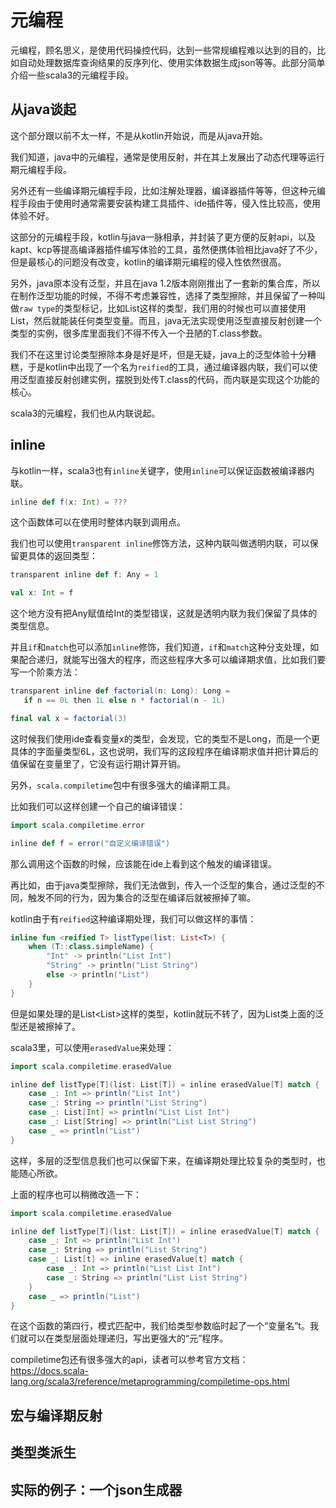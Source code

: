 # 元编程

元编程，顾名思义，是使用代码操控代码，达到一些常规编程难以达到的目的，比如自动处理数据库查询结果的反序列化、使用实体数据生成json等等。此部分简单介绍一些scala3的元编程手段。

## 从java谈起

这个部分跟以前不太一样，不是从kotlin开始说，而是从java开始。

我们知道，java中的元编程，通常是使用反射，并在其上发展出了动态代理等运行期元编程手段。

另外还有一些编译期元编程手段，比如注解处理器，编译器插件等等，但这种元编程手段由于使用时通常需要安装构建工具插件、ide插件等，侵入性比较高，使用体验不好。

这部分的元编程手段，kotlin与java一脉相承，并封装了更方便的反射api，以及kapt、kcp等提高编译器插件编写体验的工具，虽然便携体验相比java好了不少，但是最核心的问题没有改变，kotlin的编译期元编程的侵入性依然很高。

另外，java原本没有泛型，并且在java 1.2版本刚刚推出了一套新的集合库，所以在制作泛型功能的时候，不得不考虑兼容性，选择了类型擦除，并且保留了一种叫做`raw type`的类型标记，比如List<T>这样的类型，我们用的时候也可以直接使用List，然后就能装任何类型变量。而且，java无法实现使用泛型直接反射创建一个类型的实例，很多库里面我们不得不传入一个丑陋的T.class参数。

我们不在这里讨论类型擦除本身是好是坏，但是无疑，java上的泛型体验十分糟糕，于是kotlin中出现了一个名为`reified`的工具，通过编译器内联，我们可以使用泛型直接反射创建实例，摆脱到处传T.class的代码，而内联是实现这个功能的核心。

scala3的元编程，我们也从内联说起。

## inline

与kotlin一样，scala3也有`inline`关键字，使用`inline`可以保证函数被编译器内联。

```scala
inline def f(x: Int) = ???
```

这个函数体可以在使用时整体内联到调用点。

我们也可以使用`transparent inline`修饰方法，这种内联叫做透明内联，可以保留更具体的返回类型：

```scala
transparent inline def f: Any = 1

val x: Int = f
```

这个地方没有把Any赋值给Int的类型错误，这就是透明内联为我们保留了具体的类型信息。

并且`if`和`match`也可以添加`inline`修饰，我们知道，`if`和`match`这种分支处理，如果配合递归，就能写出强大的程序，而这些程序大多可以编译期求值，比如我们要写一个阶乘方法：

```scala
transparent inline def factorial(n: Long): Long =
   if n == 0L then 1L else n * factorial(n - 1L)

final val x = factorial(3)
```

这时候我们使用ide查看变量x的类型，会发现，它的类型不是Long，而是一个更具体的字面量类型6L，这也说明，我们写的这段程序在编译期求值并把计算后的值保留在变量里了，它没有运行期计算开销。

另外，`scala.compiletime`包中有很多强大的编译期工具。

比如我们可以这样创建一个自己的编译错误：

```scala
import scala.compiletime.error

inline def f = error("自定义编译错误")
```

那么调用这个函数的时候，应该能在ide上看到这个触发的编译错误。

再比如，由于java类型擦除，我们无法做到，传入一个泛型的集合，通过泛型的不同，触发不同的行为，因为集合的泛型在编译后就被擦掉了嘛。

kotlin由于有`reified`这种编译期处理，我们可以做这样的事情：

```kotlin
inline fun <reified T> listType(list: List<T>) {
    when (T::class.simpleName) {
        "Int" -> println("List Int")
        "String" -> println("List String")
        else -> println("List")
    }
}
```

但是如果处理的是List<List<Int>>这样的类型，kotlin就玩不转了，因为List类上面的泛型还是被擦掉了。

scala3里，可以使用`erasedValue`来处理：

```scala
import scala.compiletime.erasedValue

inline def listType[T](list: List[T]) = inline erasedValue[T] match {
    case _: Int => println("List Int")
    case _: String => println("List String")
    case _: List[Int] => println("List List Int")
    case _: List[String] => println("List List String")
    case _ => println("List")
}
```

这样，多层的泛型信息我们也可以保留下来，在编译期处理比较复杂的类型时，也能随心所欲。

上面的程序也可以稍微改造一下：

```scala
import scala.compiletime.erasedValue

inline def listType[T](list: List[T]) = inline erasedValue[T] match {
    case _: Int => println("List Int")
    case _: String => println("List String")
    case _: List[t] => inline erasedValue[t] match {
        case _: Int => println("List List Int")
        case _: String => println("List List String")
    }
    case _ => println("List")
}
```

在这个函数的第四行，模式匹配中，我们给类型参数临时起了一个“变量名”t。我们就可以在类型层面处理递归，写出更强大的“元”程序。
   
compiletime包还有很多强大的api，读者可以参考官方文档：https://docs.scala-lang.org/scala3/reference/metaprogramming/compiletime-ops.html

## 宏与编译期反射

## 类型类派生

## 实际的例子：一个json生成器
